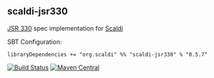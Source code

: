 ## scaldi-jsr330

[JSR 330](https://jcp.org/en/jsr/detail?id=330) spec implementation for [Scaldi](http://scaldi.org)

SBT Configuration:

    libraryDependencies += "org.scaldi" %% "scaldi-jsr330" % "0.5.7"

[![Build Status](https://travis-ci.org/scaldi/scaldi-jsr330.png)](https://travis-ci.org/scaldi/scaldi-jsr330) [![Maven Central](https://maven-badges.herokuapp.com/maven-central/org.scaldi/scaldi-jsr330_2.11/badge.svg)](https://maven-badges.herokuapp.com/maven-central/org.scaldi/scaldi-jsr330_2.11)

